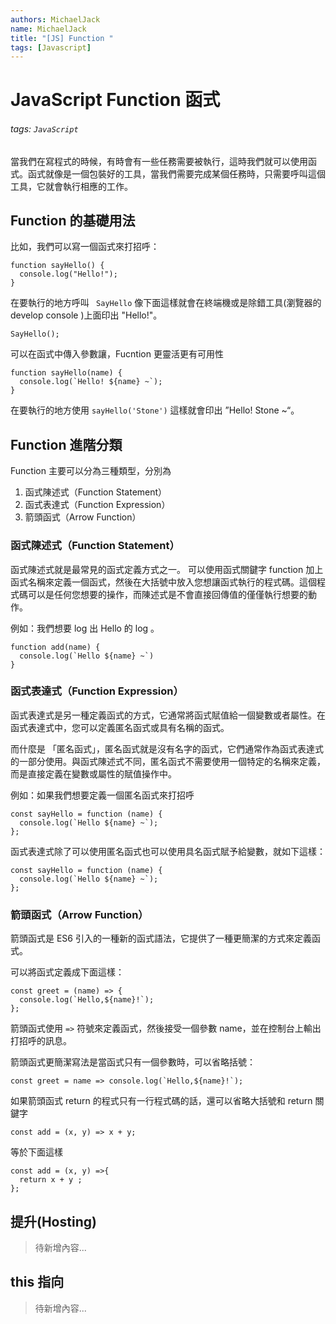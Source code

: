 ```yaml
---
authors: MichaelJack
name: MichaelJack
title: "[JS] Function "
tags: [Javascript]
---
```


# JavaScript Function 函式

###### tags: `JavaScript`

當我們在寫程式的時候，有時會有一些任務需要被執行，這時我們就可以使用函式。函式就像是一個包裝好的工具，當我們需要完成某個任務時，只需要呼叫這個工具，它就會執行相應的工作。

## Function 的基礎用法

比如，我們可以寫一個函式來打招呼：

```JS
function sayHello() {
  console.log("Hello!");
}
```

在要執行的地方呼叫 ` SayHello` 像下面這樣就會在終端機或是除錯工具(瀏覽器的 develop console )上面印出 "Hello!"。

```JS
SayHello();
```

可以在函式中傳入參數讓，Fucntion 更靈活更有可用性

```JS
function sayHello(name) {
  console.log(`Hello! ${name} ~`);
}
```

在要執行的地方使用 `sayHello('Stone')`
這樣就會印出 ”Hello! Stone ~“。

## Function 進階分類

Function 主要可以分為三種類型，分別為

1. 函式陳述式（Function Statement）
2. 函式表達式（Function Expression）
3. 箭頭函式（Arrow Function）

### 函式陳述式（Function Statement）

函式陳述式就是最常見的函式定義方式之一。
可以使用函式關鍵字 function 加上函式名稱來定義一個函式，然後在大括號中放入您想讓函式執行的程式碼。這個程式碼可以是任何您想要的操作，而陳述式是不會直接回傳值的僅僅執行想要的動作。

例如：我們想要 log 出 Hello 的 log 。

```JS
function add(name) {
  console.log(`Hello ${name} ~`)
}

```

### 函式表達式（Function Expression）

函式表達式是另一種定義函式的方式，它通常將函式賦值給一個變數或者屬性。在函式表達式中，您可以定義匿名函式或具有名稱的函式。

而什麼是 「匿名函式」，匿名函式就是沒有名字的函式，它們通常作為函式表達式的一部分使用。與函式陳述式不同，匿名函式不需要使用一個特定的名稱來定義，而是直接定義在變數或屬性的賦值操作中。

例如：如果我們想要定義一個匿名函式來打招呼

```JS
const sayHello = function (name) {
  console.log(`Hello ${name} ~`);
};
```

函式表達式除了可以使用匿名函式也可以使用具名函式賦予給變數，就如下這樣：

```JS
const sayHello = function (name) {
  console.log(`Hello ${name} ~`);
};
```

### 箭頭函式（Arrow Function）

箭頭函式是 ES6 引入的一種新的函式語法，它提供了一種更簡潔的方式來定義函式。

可以將函式定義成下面這樣：

```JS
const greet = (name) => {
  console.log(`Hello,${name}!`);
};
```

箭頭函式使用 `=>` 符號來定義函式，然後接受一個參數 name，並在控制台上輸出打招呼的訊息。

箭頭函式更簡潔寫法是當函式只有一個參數時，可以省略括號：

```JS
const greet = name => console.log(`Hello,${name}!`);
```

如果箭頭函式 return 的程式只有一行程式碼的話，還可以省略大括號和 return 關鍵字

```JS
const add = (x, y) => x + y;
```

等於下面這樣

```JS
const add = (x, y) =>{
  return x + y ;
};
```

## 提升(Hosting)

> 待新增內容...

## this 指向

> 待新增內容...
